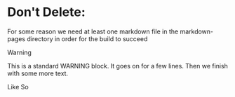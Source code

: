 # Don't Delete:

For some reason we need at least one markdown file in the markdown-pages directory in order for the build to succeed

> [!WARNING]
>
> This is a standard WARNING block.
> It goes on for a few lines.
> Then we finish with some more text.

Like So
